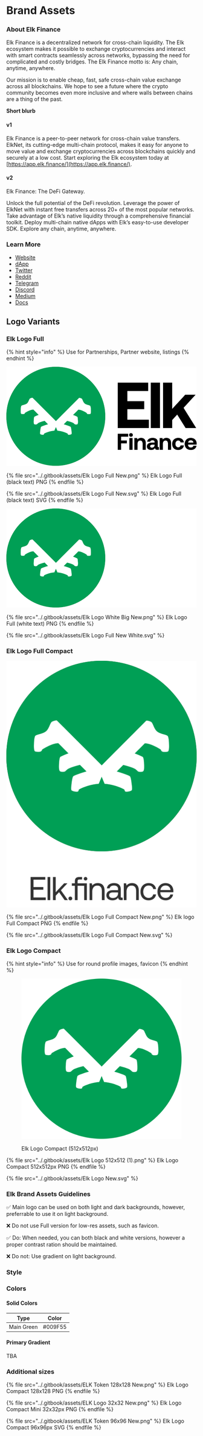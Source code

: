 # Brand Assets

### About Elk Finance

Elk Finance is a decentralized network for cross-chain liquidity. The Elk ecosystem makes it possible to exchange cryptocurrencies and interact with smart contracts seamlessly across networks, bypassing the need for complicated and costly bridges. The Elk Finance motto is: Any chain, anytime, anywhere.

Our mission is to enable cheap, fast, safe cross-chain value exchange across all blockchains. We hope to see a future where the crypto community becomes even more inclusive and where walls between chains are a thing of the past.

**Short blurb**

#### **v1**

Elk Finance is a peer-to-peer network for cross-chain value transfers. ElkNet, its cutting-edge multi-chain protocol, makes it easy for anyone to move value and exchange cryptocurrencies across blockchains quickly and securely at a low cost. Start exploring the Elk ecosystem today at [https://app.elk.finance/](https://app.elk.finance/).

#### **v2**

Elk Finance: The DeFi Gateway.&#x20;

Unlock the full potential of the DeFi revolution. Leverage the power of ElkNet with instant free transfers across 20+ of the most popular networks. Take advantage of Elk’s native liquidity through a comprehensive financial toolkit. Deploy multi-chain native dApps with Elk’s easy-to-use developer SDK. Explore any chain, anytime, anywhere.



### Learn More

* [Website](https://elk.finance/)
* [dApp](https://app.elk.finance)
* [Twitter](https://twitter.com/elk\_finance)
* [Reddit](https://www.reddit.com/r/ElkFinance/)
* [Telegram](https://t.me/joinchat/FxWa-q6m3dQ1YzM0)
* [Discord](https://discord.gg/GhfCMsUvej)
* [Medium](https://medium.com/elk-finance)
* [Docs](https://docs.elk.finance/)

## Logo Variants

### Elk Logo Full&#x20;

{% hint style="info" %}
Use for Partnerships, Partner website, listings
{% endhint %}

![Elk Logo Full (black text)](<../.gitbook/assets/Elk Logo Full New.png>)

{% file src="../.gitbook/assets/Elk Logo Full New.png" %}
Elk Logo Full (black text) PNG
{% endfile %}

{% file src="../.gitbook/assets/Elk Logo Full New.svg" %}
Elk  Logo Full (black text) SVG
{% endfile %}

![Elk Logo Full (white text)](<../.gitbook/assets/Elk Logo White Big New.png>)

{% file src="../.gitbook/assets/Elk Logo White Big New.png" %}
Elk Logo Full (white text) PNG
{% endfile %}

{% file src="../.gitbook/assets/Elk Logo Full New White.svg" %}

### Elk Logo Full Compact

![Elk Logo Full Compact](<../.gitbook/assets/Elk Logo Full Compact New.png>)

{% file src="../.gitbook/assets/Elk Logo Full Compact New.png" %}
Elk logo Full Compact PNG
{% endfile %}

{% file src="../.gitbook/assets/Elk Logo Full Compact New.svg" %}

### Elk Logo Compact

{% hint style="info" %}
Use for round profile images, favicon
{% endhint %}

<figure><img src="../.gitbook/assets/Elk Logo 512x512.png" alt=""><figcaption><p>Elk Logo Compact (512x512px)</p></figcaption></figure>

{% file src="../.gitbook/assets/Elk Logo 512x512 (1).png" %}
Elk Logo Compact 512x512px PNG
{% endfile %}

{% file src="../.gitbook/assets/Elk Logo New.svg" %}

### **Elk Brand Assets Guidelines**

✅ Main logo can be used on both light and dark backgrounds, however, preferrable to use it on light background.

❌ Do not use Full version for low-res assets, such as favicon.

✅ Do: When needed, you can both black and white versions, however a proper contrast ration should be maintained.

❌ Do not: Use gradient on light background.

### Style

### Colors

#### Solid Colors

| Type       | Color   |
| ---------- | ------- |
| Main Green | #009F55 |

#### Primary Gradient

TBA

### Additional sizes

{% file src="../.gitbook/assets/ELK Token 128x128 New.png" %}
Elk Logo Compact 128x128 PNG
{% endfile %}

{% file src="../.gitbook/assets/ELK Logo 32x32 New.png" %}
Elk Logo Compact Mini 32x32px PNG
{% endfile %}

{% file src="../.gitbook/assets/ELK Token 96x96 New.png" %}
Elk Logo Compact 96x96px SVG
{% endfile %}
